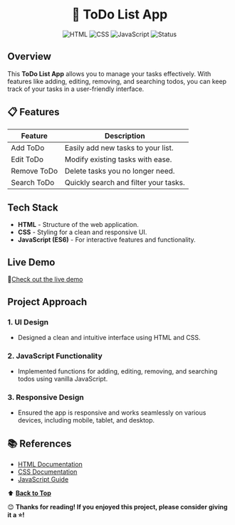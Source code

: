 <h1 align="center">📝 ToDo List App</h1>

<p align="center">
    <img src="https://img.shields.io/badge/HTML-5-orange?logo=html5" alt="HTML">
    <img src="https://img.shields.io/badge/CSS-3-blue?logo=css3" alt="CSS">
    <img src="https://img.shields.io/badge/JavaScript-ES6-yellow?logo=javascript" alt="JavaScript">
    <img src="https://img.shields.io/badge/Status-Active-brightgreen" alt="Status">
</p>

## Overview

This **ToDo List App** allows you to manage your tasks effectively. With features like adding, editing, removing, and searching todos, you can keep track of your tasks in a user-friendly interface.

## 📋 Features

| Feature         | Description                          |
|-----------------|--------------------------------------|
| Add ToDo     | Easily add new tasks to your list.  |
| Edit ToDo    | Modify existing tasks with ease.    |
| Remove ToDo  | Delete tasks you no longer need.    |
| Search ToDo  | Quickly search and filter your tasks.|

## Tech Stack

- **HTML**  - Structure of the web application.
- **CSS**  - Styling for a clean and responsive UI.
- **JavaScript (ES6)**  - For interactive features and functionality.

##  Live Demo

🔗[Check out the live demo](https://rambabu-akkapolu.github.io/todo-list-app/)

##  Project Approach

### 1. UI Design
- Designed a clean and intuitive interface using HTML and CSS.

### 2. JavaScript Functionality
- Implemented functions for adding, editing, removing, and searching todos using vanilla JavaScript.

### 3. Responsive Design
- Ensured the app is responsive and works seamlessly on various devices, including mobile, tablet, and desktop.

## 📚 References

- [HTML Documentation](https://developer.mozilla.org/en-US/docs/Web/HTML)
- [CSS Documentation](https://developer.mozilla.org/en-US/docs/Web/CSS)
- [JavaScript Guide](https://developer.mozilla.org/en-US/docs/Web/JavaScript/Guide)

⬆️ **[Back to Top](#-Overview)**

😊 **Thanks for reading! If you enjoyed this project, please consider giving it a ⭐!**
